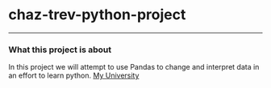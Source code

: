 # chaz-trev-python-project
---
### What this project is about
In this project we will attempt to use Pandas to change and interpret data in an effort to learn python.
[My University](https://www.byui.edu/)
